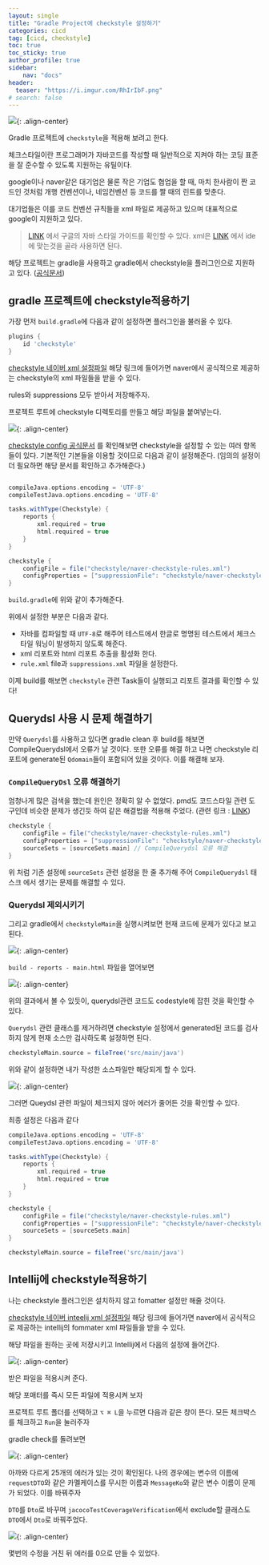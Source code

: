 ```yaml
---
layout: single
title: "Gradle Project에 checkstyle 설정하기"
categories: cicd
tag: [cicd, checkstyle]
toc: true
toc_sticky: true
author_profile: true
sidebar:
    nav: "docs"
header:
  teaser: "https://i.imgur.com/RhIrIbF.png"
# search: false
---
```


![](https://i.imgur.com/RhIrIbF.png){: .align-center}

Gradle 프로젝트에 `checkstyle`을 적용해 보려고 한다.

체크스타일이란 프로그래머가 자바코드를 작성할 때 일반적으로 지켜야 하는 코딩 표준을 잘 준수할 수 있도록 지원하는 유틸이다.

google이나 naver같은 대기업은 물론 작은 기업도 협업을 할 때, 마치 한사람이 짠 코드인 것처럼 개행 컨벤션이나, 네임컨벤션 등 코드를 짤 때의 린트를 맞춘다.

대기업들은 이를 코드 컨벤션 규칙들을 xml 파일로 제공하고 있으며 대표적으로 google이 지원하고 있다.

> [LINK](https://google.github.io/styleguide/javaguide.html) 에서 구글의 자바 스타일 가이드를 확인할 수 있다.
> xml은 [LINK](https://github.com/google/styleguide) 에서 ide에 맞는것을 골라 사용하면 된다.

해당 프로젝트는 gradle을 사용하고 gradle에서 checkstyle을 플러그인으로 지원하고 있다. ([공식문서](https://docs.gradle.org/current/userguide/checkstyle_plugin.html))

## gradle 프로젝트에 checkstyle적용하기

가장 먼저 `build.gradle`에 다음과 같이 설정하면 플러그인을 불러올 수 있다.

```groovy
plugins {
    id 'checkstyle'
}
```

[checkstyle 네이버 xml 설정파일](https://github.com/naver/hackday-conventions-java/tree/master/rule-config) 해당 링크에 들어가면 naver에서 공식적으로 제공하는 checkstyle의 xml 파일들을 받을 수 있다.

rules와 suppressions 모두 받아서 저장해주자.

프로젝트 루트에 checkstyle 디렉토리를 만들고 해당 파일을 붙여넣는다.

![](../../images/Pasted%20image%2020221110133518.png){: .align-center}

[checkstyle config 공식문서](https://docs.gradle.org/current/dsl/org.gradle.api.plugins.quality.CheckstyleExtension.html) 를 확인해보면 checkstyle을 설정할 수 있는 여러 항목들이 있다. 기본적인 기본들을 이용할 것이므로 다음과 같이 설정해준다. (임의의 설정이 더 필요하면 해당 문서를 확인하고 추가해준다.)

```groovy

compileJava.options.encoding = 'UTF-8'
compileTestJava.options.encoding = 'UTF-8'

tasks.withType(Checkstyle) {
    reports {
        xml.required = true
        html.required = true
    }
}

checkstyle {
    configFile = file("checkstyle/naver-checkstyle-rules.xml")
    configProperties = ["suppressionFile": "checkstyle/naver-checkstyle-suppressions.xml"]
}


```

`build.gradle`에 위와 같이 추가해준다.

위에서 설정한 부분은 다음과 같다.

- 자바를 컴파일할 때 `UTF-8`로 해주어 테스트에서 한글로 명명된 테스트에서 체크스타일 워닝이 발생하지 않도록 해준다.
- xml 리포트와 html 리포트 추출을 활성화 한다.
- `rule.xml` file과  `suppressions.xml` 파일을 설정한다.

이제 build를 해보면 `checkstyle` 관련 Task들이 실행되고 리포트 결과를 확인할 수 있다!

## Querydsl 사용 시 문제 해결하기

만약 `Querydsl`를 사용하고 있다면 gradle clean 후 build를 해보면 CompileQuerydsl에서 오류가 날 것이다. 또한 오류를 해결 하고 나면 checkstyle 리포트에 generate된 `Qdomain`들이 포함되어 있을 것이다. 이를 해결해 보자.

### `CompileQueryDsl` 오류 해결하기

엄청나게 많은 검색을 했는데 원인은 정확히 알 수 없었다. pmd도 코드스타일 관련 도구인데 비슷한 문제가 생긴듯 하여 같은 해결법을 적용해 주었다. (관련 링크 :  [LINK](https://stackoverflow.com/questions/48988083/gradle-compile-querydsljava-failed))

```groovy
checkstyle {
    configFile = file("checkstyle/naver-checkstyle-rules.xml")
    configProperties = ["suppressionFile": "checkstyle/naver-checkstyle-suppressions.xml"]
    sourceSets = [sourceSets.main] // CompileQuerydsl 오류 해결
}
```

위 처럼 기존 설정에 `sourceSets` 관련 설정을 한 줄 추가해 주어 `CompileQuerydsl` 태스크 에서 생기는 문제를 해결할 수 있다.

### Querydsl 제외시키기

그리고 gradle에서 `checkstyleMain`을 실행시켜보면 현재 코드에 문제가 있다고 보고된다.

![](../../images/Pasted%20image%2020221110133654.png){: .align-center}

`build - reports - main.html` 파일을 열어보면

![](../../images/Pasted%20image%2020221110133814.png){: .align-center}

위의 결과에서 볼 수 있듯이, querydsl관련 코드도 codestyle에 잡힌 것을 확인할 수 있다.


`Querydsl` 관련 클래스를 제거하려면 checkstyle 설정에서 generated된 코드를 검사하지 않게 현재 소스만 검사하도록 설정하면 된다.

```groovy
checkstyleMain.source = fileTree('src/main/java')
```

위와 같이 설정하면 내가 작성한 소스파일만 해당되게 할 수 있다.

![](../../images/Pasted%20image%2020221110150823.png){: .align-center}

그러면 Queydsl 관련 파일이 체크되지 않아 에러가 줄어든 것을 확인할 수 있다.

최종 설정은 다음과 같다

```groovy
compileJava.options.encoding = 'UTF-8'
compileTestJava.options.encoding = 'UTF-8'

tasks.withType(Checkstyle) {
    reports {
        xml.required = true
        html.required = true
    }
}

checkstyle {
    configFile = file("checkstyle/naver-checkstyle-rules.xml")
    configProperties = ["suppressionFile": "checkstyle/naver-checkstyle-suppressions.xml"]
    sourceSets = [sourceSets.main]
}

checkstyleMain.source = fileTree('src/main/java')

```


## Intellij에 checkstyle적용하기

나는 checkstyle 플러그인은 설치하지 않고 fomatter 설정만 해줄 것이다.

[checkstyle 네이버 inteelij xml 설정파일](https://github.com/naver/hackday-conventions-java/tree/master/rule-config) 해당 링크에 들어가면 naver에서 공식적으로 제공하는 intellij의 fommater xml 파일들을 받을 수 있다.

해당 파일을 원하는 곳에 저장시키고 Intellij에서 다음의 설정에 들어간다.

![](../../images/Pasted%20image%2020221110154409.png){: .align-center}

받은 파일을 적용시켜 준다.

해당 포매터를 즉시 모든 파일에 적용시켜 보자

프로젝트 루트 폴더를 선택하고 `⌥ ⌘ L`을 누르면 다음과 같은 창이 뜬다. 모든 체크박스를 체크하고 `Run`을 눌러주자

gradle check를 돌려보면


![](../../images/Pasted%20image%2020221110154939.png){: .align-center}

아까와 다르게 25개의 에러가 있는 것이 확인된다. 나의 경우에는 변수의 이름에 `requestDTO`와 같은 카멜케이스를 무시한 이름과 `MessageKo`와 같은 변수 이름이 문제가 되었다. 이를 바꿔주자

`DTO`를 `Dto`로 바꾸며 `jacocoTestCoverageVerification`에서 exclude할 클래스도 `DTO`에서 `Dto`로 바꿔주었다.

![](../../images/Pasted%20image%2020221110160237.png){: .align-center}

몇번의 수정을 거친 뒤 에러를 0으로 만들 수 있었다.
